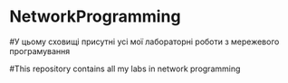 # NetworkProgramming

#У цьому сховищі присутні усі мої лабораторні роботи з мережевого програмування

#This repository contains all my labs in network programming

